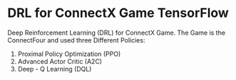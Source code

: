 # DRL for ConnectX Game TensorFlow
Deep Reinforcement Learning (DRL) for ConnectX Game. The Game is the ConnectFour and used three Different Policies:

1. Proximal Policy Optimization (PPO)
2. Advanced Actor Critic (A2C)
3. Deep - Q Learning (DQL)
